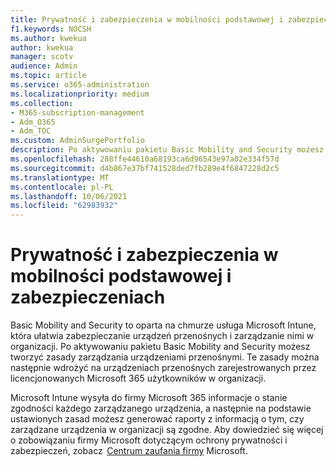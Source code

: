 ```yaml
---
title: Prywatność i zabezpieczenia w mobilności podstawowej i zabezpieczeniach
f1.keywords: NOCSH
ms.author: kwekua
author: kwekua
manager: scotv
audience: Admin
ms.topic: article
ms.service: o365-administration
ms.localizationpriority: medium
ms.collection:
- M365-subscription-management
- Adm_O365
- Adm_TOC
ms.custom: AdminSurgePortfolio
description: Po aktywowaniu pakietu Basic Mobility and Security możesz tworzyć zasady zarządzania urządzeniami przenośnymi.
ms.openlocfilehash: 288ffe44610a68193ca6d96543e97a02e334f57d
ms.sourcegitcommit: d4b867e37bf741528ded7fb289e4f6847228d2c5
ms.translationtype: MT
ms.contentlocale: pl-PL
ms.lasthandoff: 10/06/2021
ms.locfileid: "62983932"
---
```

# <a name="privacy-and-security-in-basic-mobility-and-security"></a>Prywatność i zabezpieczenia w mobilności podstawowej i zabezpieczeniach

Basic Mobility and Security to oparta na chmurze usługa Microsoft Intune, która ułatwia zabezpieczanie urządzeń przenośnych i zarządzanie nimi w organizacji. Po aktywowaniu pakietu Basic Mobility and Security możesz tworzyć zasady zarządzania urządzeniami przenośnymi. Te zasady można następnie wdrożyć na urządzeniach przenośnych zarejestrowanych przez licencjonowanych Microsoft 365 użytkowników w organizacji.

Microsoft Intune wysyła do firmy Microsoft 365 informacje o stanie zgodności każdego zarządzanego urządzenia, a następnie na podstawie ustawionych zasad możesz generować raporty z informacją o tym, czy zarządzane urządzenia w organizacji są zgodne. Aby dowiedzieć się więcej o zobowiązaniu firmy Microsoft dotyczącym ochrony prywatności i zabezpieczeń, zobacz  [Centrum zaufania firmy](https://www.microsoft.com/trust-center) Microsoft.